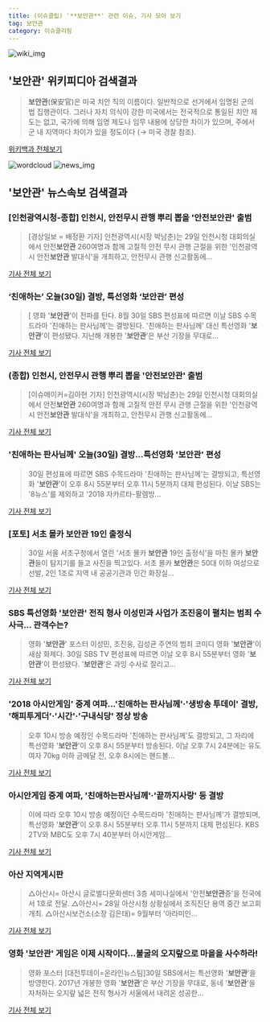 ```yaml
---
title: (이슈클립) '**보안관**' 관련 이슈, 기사 모아 보기
tag: 보안관
category: 이슈클리핑
---
```

![wiki_img](https://user-images.githubusercontent.com/42597476/44503234-41136a80-a6d0-11e8-9071-6fc6418eafe4.png)
## **'**보안관**'** 위키피디아 검색결과
>**보안관**(保安官)은 미국 치안 직의 이름이다. 일반적으로 선거에서 임명된 군의 법 집행관이다. 그러나 자치 의식이 강한 미국에서는 전국적으로 통일된 치안 제도는 없고, 국가에 의해 임명 제도나 임무 내용에 상당한 차이가 있으며, 주에서 군 내 지역마다 차이가 있을 정도이다 (→ 미국 경찰 참조).

<a href="https://ko.wikipedia.org/wiki/보안관" target="_blank">위키백과 전체보기</a>

![wordcloud](https://s3.ap-northeast-2.amazonaws.com/lyrics101-wordcloud/2018-08-30-1535632305.png)
![news_img](https://user-images.githubusercontent.com/42597476/44507050-1206f400-a6e4-11e8-8d98-7ffbfebb353f.png)
## **'**보안관**'** 뉴스속보 검색결과
### [인천광역시청-종합] 인천시, 안전무시 관행 뿌리 뽑을 '안전**보안관**' 출범

>[경상일보 = 배정환 기자] 인천광역시(시장 박남춘)는 29일 인천시청 대회의실에서 안전**보안관** 260여명과 함께 고질적 안전 무시 관행 근절을 위한 '인천광역시 안전**보안관** 발대식'을 개최하고, 안전무시 관행 신고활동에...

<a href="http://www.ksilbo.co.kr/news/articleView.html?idxno=656662" target="_blank">기사 전체 보기</a>

### ‘친애하는’ 오늘(30일) 결방, 특선영화 ‘**보안관**’ 편성

>[ 영화 '**보안관**'이 전파를 탄다. 8월 30일 SBS 편성표에 따르면 이날 SBS 수목드라마 '친애하는 판사님께'는 결방된다. '친애하는 판사님께' 대신 특선영화 '**보안관**'이 편성됐다. 지난해 개봉한 '**보안관**'은 부산 기장을 무대로...

<a href="http://www.newsen.com/news_view.php?uid=201808302114452410" target="_blank">기사 전체 보기</a>

### (종합) 인천시, 안전무시 관행 뿌리 뽑을 '안전**보안관**' 출범

>[이슈메이커=김아현 기자] 인천광역시(시장 박남춘)는 29일 인천시청 대회의실에서 안전**보안관** 260여명과 함께 고질적 안전 무시 관행 근절을 위한 '인천광역시 안전**보안관** 발대식'을 개최하고, 안전무시 관행 신고활동에...

<a href="http://www.issuemaker.kr/news/articleView.html?idxno=21514" target="_blank">기사 전체 보기</a>

### '친애하는 판사님께' 오늘(30일) 결방…특선영화 '**보안관**' 편성

>30일 편성표에 따르면 SBS 수목드라마 '친애하는 판사님께'는 결방되고, 특선영화 '**보안관**'이 오후 8시 55분부터 오후 11시 5분까지 대체 편성된다. 이날 SBS는 '8뉴스'를 제외하고 '2018 자카르타-팔렘방...

<a href="http://biz.heraldcorp.com/view.php?ud=201808300906330784891_1" target="_blank">기사 전체 보기</a>

### [포토] 서초 몰카 **보안관** 19인 출정식

>30일 서울 서초구청에서 열린 '서초 몰카 **보안관** 19인 출정식'을 마친 몰카 **보안관**들이 탐지기를 들고 사진을 찍고있다. 서초 몰카 **보안관**은 50대 이하 여성으로 선발, 2인 1조로 지역 내 공공기관과 민간 화장실...

<a href="http://news.mk.co.kr/newsRead.php?year=2018&no=547491" target="_blank">기사 전체 보기</a>

### SBS 특선영화 '**보안관**' 전직 형사 이성민과 사업가 조진웅이 펼치는 범죄 수사극… 관객수는?

>영화 '**보안관**' 포스터  이성민, 조진웅, 김성균 주연의 범죄 코미디 영화 '**보안관**'이 새삼 화제다.   30일 SBS TV 편성표에 따르면 이날 오후 8시 55분부터 영화 '**보안관**'이 편성됐다.   '**보안관**'은 과잉 수사로 잘리고...

<a href="http://www.kyeongin.com/main/view.php?key=20180830002010483" target="_blank">기사 전체 보기</a>

### '2018 아시안게임' 중계 여파…'친애하는 판사님께'·'생방송 투데이' 결방, '해피투게더'·'시간'·'구내식당' 정상 방송

>오후 10시 방송 예정인 수목드라마 '친애하는 판사님께'도 결방되고, 그 자리에 특선영화 '**보안관**'이 오후 8시 55분부터 방송된다. 이날 오후 7시 24분에는 유도 여자 70kg 이하 금메달 전, 오후 8시에는 핸드볼...

<a href="http://www.etoday.co.kr/news/section/newsview.php?idxno=1658081" target="_blank">기사 전체 보기</a>

### 아시안게임 중계 여파, '친애하는판사님께'·'끝까지사랑' 등 결방

>이에 따라 오후 10시 방송 예정이던 수목드라마 '친애하는 판사님께'가 결방되며, 특선영화 '**보안관**'이 오후 8시 55분부터 오후 11시 5분까지 대체 편성된다. KBS 2TV와 MBC도 오후 7시 40분부터 아시안게임...

<a href="http://sports.hankooki.com/lpage/entv/201808/sp20180830174342136660.htm" target="_blank">기사 전체 보기</a>

### 아산 지역게시판

>△아산시= 아산시 글로벌다문화센터 3층 세미나실에서 '안전**보안관**증'을 전국에서 1호로 전달. △아산시= 28일 아산시청 상황실에서 조직진단 용역 중간 보고회 개최. △아산시보건소(소장 김은태)= 9월부터 '아라미인...

<a href="http://www.cctoday.co.kr/?mod=news&act=articleView&idxno=1159022" target="_blank">기사 전체 보기</a>

### 영화 '**보안관**' 게임은 이제 시작이다…불굴의 오지랖으로 마을을 사수하라!

>영화 포스터 [대전투데이=온라인뉴스팀]30일 SBS에서는 특선영화 '**보안관**'을 방영한다. 2017년 개봉한 영화 '**보안관**'은 부산 기장을 무대로, 동네 '**보안관**'을 자처하는 오지랖 넓은 전직 형사가 서울에서 내려온 성공한...

<a href="http://www.daejeontoday.com/news/articleView.html?idxno=510885" target="_blank">기사 전체 보기</a>


